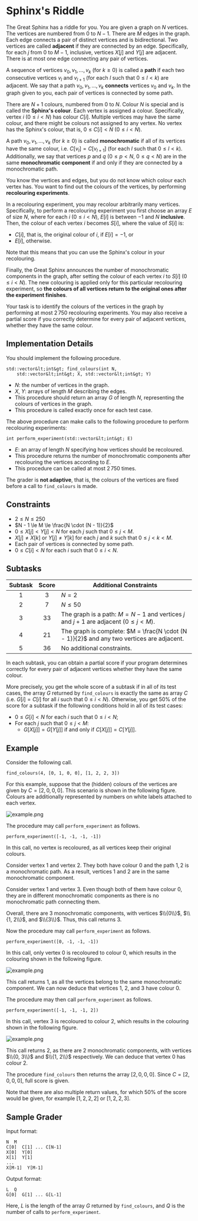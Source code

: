 # Sphinx's Riddle

The Great Sphinx has a riddle for you. 
You are given a graph on $N$ vertices.
The vertices are numbered from $0$ to $N - 1$.
There are $M$ edges in the graph.
Each edge connects a pair of distinct vertices and is bidirectional.
Two vertices are called **adjacent**
 if they are connected by an edge.
Specifically, for each $j$ from $0$ to $M - 1$, inclusive,
 vertices $X[j]$ and $Y[j]$ are adjacent.
There is at most one edge connecting any pair of vertices.

A sequence of vertices $v_0, v_1, \ldots, v_k$ (for $k \ge 0$)
 is called a **path**
 if each two consecutive vertices $v_l$ and $v_{l+1}$
 (for each $l$ such that $0 \le l \lt k$)
 are adjacent.
We say that a path $v_0, v_1, \ldots, v_k$ **connects** vertices $v_0$ and $v_k$.
In the graph given to you, each pair of vertices is connected by some path.

There are $N + 1$ colours, numbered from $0$ to $N$.
Colour $N$ is special and is called the **Sphinx's colour**.
Each vertex is assigned a colour.
Specifically, vertex $i$ ($0 \le i \lt N$) has colour $C[i]$.
Multiple vertices may have the same colour, 
and there might be colours not assigned to any vertex.
No vertex has the Sphinx's colour,
 that is, $0 \le C[i] \lt N$ ($0 \le i \lt N$).

A path $v_0, v_1, \ldots, v_k$ (for $k \ge 0$)
 is called **monochromatic**
 if
 all of its vertices have the same colour,
 i.e. $C[v_l] = C[v_{l+1}]$ (for each $l$ such that $0 \le l \lt k$).
Additionally, we say that vertices $p$ and $q$ ($0 \le p \lt N$, $0 \le q \lt N$)
 are in the same **monochromatic component**
 if and only if they are connected by a monochromatic path.

You know the vertices and edges,
 but you do not know which colour each vertex has.
You want to find out the colours of the vertices,
 by performing **recolouring experiments**.

In a recolouring experiment,
 you may recolour arbitrarily many vertices.
Specifically, to perform a recolouring experiment
 you first choose an array $E$ of size $N$,
 where for each $i$ ($0 \le i \lt N$),
 $E[i]$ is between $-1$ and $N$ **inclusive**.
Then, the colour of each vertex $i$ becomes $S[i]$, where the value of $S[i]$ is:
* $C[i]$, that is, the original colour of $i$, if $E[i] = -1$, or
* $E[i]$, otherwise.

Note that this means that you can use the Sphinx's colour in your recolouring.

Finally, the Great Sphinx announces
 the number of monochromatic components in the graph,
 after setting the colour of each vertex $i$ to $S[i]$ ($0 \le i \lt N$).
The new colouring is applied only for this particular recolouring experiment,
 so **the colours of all vertices return to the original ones after the experiment finishes**.

Your task is to identify the colours of the vertices in the graph
 by performing at most $2\,750$ recolouring experiments. 
You may also receive a partial score
 if you correctly determine for every pair of adjacent vertices,
 whether they have the same colour.

## Implementation Details

You should implement the following procedure.

```
std::vector&lt;int&gt; find_colours(int N,
    std::vector&lt;int&gt; X, std::vector&lt;int&gt; Y)
```

* $N$: the number of vertices in the graph.
* $X$, $Y$: arrays of length $M$ describing the edges.
* This procedure should return an array $G$ of length $N$,
   representing the colours of vertices in the graph.
* This procedure is called exactly once for each test case.

The above procedure can make calls to the following procedure
 to perform recolouring experiments:

```
int perform_experiment(std::vector&lt;int&gt; E)
```

* $E$: an array of length $N$ specifying how vertices should be recoloured.
* This procedure returns the number of monochromatic components
   after recolouring the vertices according to $E$.
* This procedure can be called at most $2\,750$ times.

The grader is **not adaptive**, that is,
 the colours of the vertices are fixed before a call to `find_colours` is made.

## Constraints

* $2 \le N \le 250$
* $N - 1 \le M \le \frac{N \cdot (N - 1)}{2}$
* $0 \le X[j] \lt Y[j] \lt N$ for each $j$ such that $0 \le j \lt M$.
* $X[j] \neq X[k]$ or $Y[j] \neq Y[k]$
   for each $j$ and $k$ such that $0 \le j \lt k \lt M$.
* Each pair of vertices is connected by some path.
* $0 \le C[i] \lt N$ for each $i$ such that $0 \le i \lt N$.

## Subtasks

| Subtask | Score  | Additional Constraints |
| :-----: | :----: | ---------------------- |
| 1       | $3$    | $N = 2$
| 2       | $7$    | $N \le 50$
| 3       | $33$   | The graph is a path: $M = N - 1$ and vertices $j$ and $j+1$ are adjacent ($0 \leq j < M$).
| 4       | $21$   | The graph is complete: $M = \frac{N \cdot (N - 1)}{2}$ and any two vertices are adjacent.
| 5       | $36$   | No additional constraints.

In each subtask, you can obtain a partial score
 if your program determines correctly
 for every pair of adjacent vertices
 whether they have the same colour.

More precisely,
 you get the whole score of a subtask
 if in all of its test cases,
 the array $G$ returned by `find_colours`
 is exactly the same as array $C$
 (i.e. $G[i] = C[i]$
 for all $i$ such that $0 \le i \lt N$).
Otherwise,
 you get $50\%$ of the score for a subtask
 if the following conditions hold
 in all of its test cases:
* $0 \le G[i] \lt N$
   for each $i$ such that $0 \le i \lt N$;
* For each $j$ such that $0 \le j \lt M$:
  * $G[X[j]] = G[Y[j]]$ if and only if $C[X[j]] = C[Y[j]]$.

## Example

Consider the following call.

```
find_colours(4, [0, 1, 0, 0], [1, 2, 2, 3])
```

For this example, suppose that
 the (hidden) colours of the vertices are given by
 $C = [2, 0, 0, 0]$.
This scenario is shown in the following figure.
Colours are additionally represented by numbers on white labels attached to each vertex.

![example.png](sphinx_example.png "230")

The procedure may call `perform_experiment` as follows.

```
perform_experiment([-1, -1, -1, -1])
```

In this call, no vertex is recoloured, as all vertices keep their original colours.

Consider vertex $1$ and vertex $2$.
They both have colour $0$ and the path $1, 2$ is a monochromatic path.
As a result, vertices $1$ and $2$ are in the same monochromatic component.

Consider vertex $1$ and vertex $3$.
Even though both of them have colour $0$,
 they are in different monochromatic components
 as there is no monochromatic path connecting them.

Overall, there are $3$ monochromatic components,
 with vertices $\\{0\\}$, $\\{1, 2\\}$, and $\\{3\\}$.
Thus, this call returns $3$.

Now the procedure may call `perform_experiment` as follows.

```
perform_experiment([0, -1, -1, -1])
```

In this call, only vertex $0$ is recoloured to colour $0$,
 which results in the colouring shown in the following figure.

![example.png](sphinx_order1.png "230")

This call returns $1$, as all the vertices belong to the same monochromatic component.
We can now deduce that vertices $1$, $2$, and $3$ have colour $0$.

The procedure may then call `perform_experiment` as follows.

```
perform_experiment([-1, -1, -1, 2])
```

In this call, vertex $3$ is recoloured to colour $2$,
 which results in the colouring shown in the following figure.

![example.png](sphinx_order2.png "230")

This call returns $2$, as there are $2$ monochromatic components,
 with vertices $\\{0, 3\\}$ and $\\{1, 2\\}$ respectively. 
We can deduce that vertex $0$ has colour $2$.

The procedure `find_colours` then returns the array $[2, 0, 0, 0]$.
Since $C = [2, 0, 0, 0]$, full score is given.

Note that there are also multiple return values, for which $50\%$ of the score would be given, for example $[1, 2, 2, 2]$ or $[1, 2, 2, 3]$.

## Sample Grader

Input format:

```
N  M
C[0]  C[1] ... C[N-1]
X[0]  Y[0]
X[1]  Y[1]
...
X[M-1]  Y[M-1]
```

Output format:

```
L  Q
G[0]  G[1] ... G[L-1]
```

Here, $L$ is the length of the array $G$ returned by `find_colours`,
 and $Q$ is the number of calls to `perform_experiment`.
